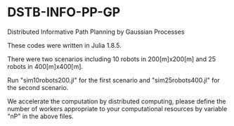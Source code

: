 # DSTB-INFO-PP-GP
Distributed Informative Path Planning by Gaussian Processes

These codes were written in Julia 1.8.5.

There were two scenarios including 10 robots in 200[m]x200[m] and 25 robots in 400[m]x400[m].

Run "sim10robots200.jl" for the first scenario and "sim25robots400.jl" for the second scenario.

We accelerate the computation by distributed computing, please define the number of workers appropriate to your computational resources by variable "nP" in the above files.
